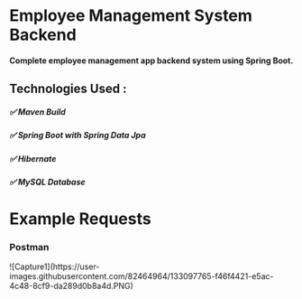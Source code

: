 <h1>Employee Management System Backend</h1>

<h4>Complete employee management app backend system using Spring Boot.</h4>
<h2> Technologies Used : </h2>
<h5>✅ Maven Build</h5> 
<h5>✅ Spring Boot with Spring Data Jpa</h5>
<h5>✅ Hibernate</h5> 
<h5>✅ MySQL Database</h5> 


<h1> Example Requests </h1>

<h3>Postman</h3>
![Capture1](https://user-images.githubusercontent.com/82464964/133097765-f46f4421-e5ac-4c48-8cf9-da289d0b8a4d.PNG)
